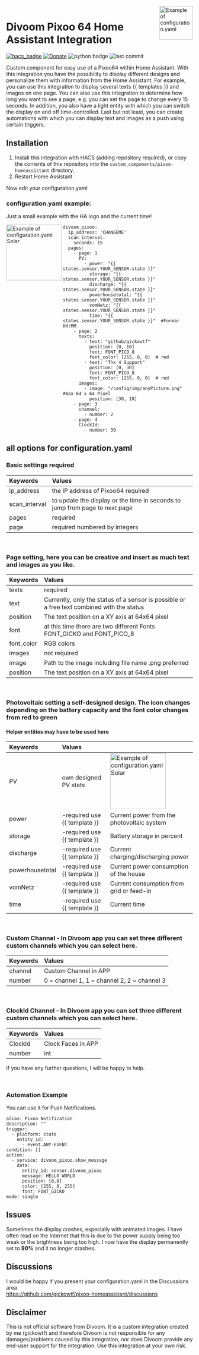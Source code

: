 <img src="https://github.com/gickowtf/pixoo-homeassistant/blob/main/images/logo.png?raw=true" title="Example of configuration.yaml" align="right" height="90" />

# Divoom Pixoo 64 Home Assistant Integration

[![hacs_badge](https://img.shields.io/badge/HACS-Custom-orange.svg)](https://github.com/custom-components/hacs)
[![Donate](https://img.shields.io/badge/donate-Coffee-yellow.svg)](https://www.buymeacoffee.com/gickowtf)
![python badge](https://img.shields.io/badge/Made%20with-Python-orange)
![last commit](https://img.shields.io/github/last-commit/gickowtf/pixoo-homeassistant?color=red)

Custom component for easy use of a Pixoo64 within Home Assistant. With this integration you have the possibility to display different designs and personalize them with information from the Home Assistant. For example, you can use this integration to display several texts {{ templates }} and images on one page. You can also use this integration to determine how long you want to see a page, e.g. you can set the page to change every 15 seconds. In addition, you also have a light entity with which you can switch the display on and off time-controlled. Last but not least, you can create automations with which you can display text and images as a push using certain triggers.

## Installation
1. Install this integration with HACS (adding repository required), or copy the contents of this
repository into the `custom_components/pixoo-homeassistant` directory.
2. Restart Home Assistant.

Now edit your configuration.yaml


### configuration.yaml example:
 Just a small example with the HA logo and the current time!

<img src="https://github.com/gickowtf/pixoo-homeassistant/blob/main/images/solar.jpg?raw=true" title="Example of configuration.yaml Solar" align="left" height="150" />

```
divoom_pixoo:
  ip_address: 'CHANGEME'
  scan_interval:
    seconds: 15
  pages:
    - page: 1
      PV:
        - power: "{{ states.sensor.YOUR_SENSOR.state }}"
          storage: "{{ states.sensor.YOUR_SENSOR.state }}"
          discharge: "{{ states.sensor.YOUR_SENSOR.state }}"
          powerhousetotal: "{{ states.sensor.YOUR_SENSOR.state }}"
          vomNetz: "{{ states.sensor.YOUR_SENSOR.state }}"
          time: "{{ states.sensor.YOUR_SENSOR.state }}"  #Formar HH:MM
    - page: 2
      texts:
        - text: "github/gickowtf"
          position: [0, 10]
          font: FONT_PICO_8
          font_color: [255, 0, 0]  # red
        - text: "Thx 4 Support"
          position: [0, 30]
          font: FONT_PICO_8
          font_color: [255, 0, 0]  # red
      images:
        - image: "/config/img/anyPicture.png" #max 64 x 64 Pixel
          position: [30, 10]
    - page: 3
      channel:
        - number: 2
    - page: 4
      ClockId:
        - number: 39
```

## all options for configuration.yaml

### Basic settings required

| **Keywords**  | **Values**                                                                   |
|:--------------|:-----------------------------------------------------------------------------|
| ip_address    | the IP address of Pixoo64 required                                           |
| scan_interval | to update the display or the time in seconds to jump from page to next page  |
| pages         | required                                                                     |
| page          | required numbered by integers                                                |

<br>


### Page setting, here you can be creative and insert as much text and images as you like.

| **Keywords**   | **Values**                                                                                 |
|:---------------|:-------------------------------------------------------------------------------------------|
| texts          | required                                                                                   |
| text           | Currently, only the status of a sensor is possible or a free text combined with the status |
| position       | The text position on a XY axis at 64x64 pixel                                              |
| font           | at this time there are two different Fonts FONT_GICKO and FONT_PICO_8                      |
| font_color     | RGB colors                                                                                 |
| images         | not required                                                                               |
| image          | Path to the image including file name .png preferred                                       |
| position       | The text position on a XY axis at 64x64 pixel                                              |

<br>


### Photovoltaic setting a self-designed design. The icon changes depending on the battery capacity and the font color changes from red to green
#### Helper entities may have to be used here
| **Keywords**    | **Values**                         |                                                                                                                                                                         |
|:----------------|:-----------------------------------|-------------------------------------------------------------------------------------------------------------------------------------------------------------------------|
| PV              | own designed PV stats              | <img src="https://github.com/gickowtf/pixoo-homeassistant/blob/main/images/solar.jpg?raw=true" title="Example of configuration.yaml Solar" align="left" height="150" /> |
| power           | -required use {{ template }}       | Current power from the photovoltaic system                                                                                                                              |
| storage         | -required     use {{ template }}   | Battery storage in percent                                                                                                                                              |
| discharge       | -required     use {{ template }}   | Current charging/discharging power                                                                                                                                      |
| powerhousetotal | -required     use {{ template }}   | Current power consumption of the house                                                                                                                                  |
| vomNetz         | -required     use {{ template }}   | Current consumption from grid or feed-in                                                                                                                                |
| time            | -required     use {{ template }}   | Current time                                                                                                                                                            |

<br>


### Custom Channel - In Divoom app you can set three different custom channels which you can select here. 
| **Keywords**    | **Values**                                   |
|:----------------|:---------------------------------------------|
| channel         | Custom Channel in APP                        |
| number          | 0 = channel 1, 1 = channel 2, 2 = channel 3  |

<br>

### ClockId Channel - In Divoom app you can set three different custom channels which you can select here. 
| **Keywords** | **Values**         |
|:-------------|:-------------------|
| ClockId      | Clock Faces in APP |
| number       | int                |

If you have any further questions, I will be happy to help.

<br>

### Automation Example

You can use it for Push Notifications.
```
alias: Pixoo Notification
description: ""
trigger:
  - platform: state
    entity_id:
      - event.ANY-EVENT
condition: []
action:
  - service: divoom_pixoo.show_message
    data:
      entity_id: sensor.divoom_pixoo
      message: HELLO WORLD
      position: [0,0]
      color: [255, 0, 255]
      font: FONT_GICKO
mode: single
```

## Issues

Sometimes the display crashes, especially with animated images. I have often read on the Internet that this is due to the power supply being too weak or the brightness being too high. I now have the display permanently set to **90%** and it no longer crashes.

## Discussions

I would be happy if you present your configuration.yaml in the Discussions area  
https://github.com/gickowtf/pixoo-homeassistant/discussions

## Disclaimer
This is not official software from Divoom.
It is a custom integration created by me (gickowtf) and therefore Divoom is not responsible for any damages/problems caused by this integration, nor does Divoom provide any end-user support for the integration.
Use this integration at your own risk.
